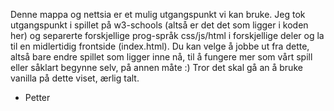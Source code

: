 Denne mappa og nettsia er et mulig utgangspunkt vi kan bruke. 
Jeg tok utgangspunkt i spillet på w3-schools (altså er det det som ligger i koden her) 
og separerte forskjellige prog-språk css/js/html i forskjellige deler og la til en midlertidig 
frontside (index.html). Du kan velge å jobbe ut fra dette, altså bare endre 
spillet som ligger inne nå, til å fungere mer som vårt spill eller såklart begynne selv, på annen måte :)
Tror det skal gå an å bruke vanilla på dette viset, ærlig talt.

- Petter